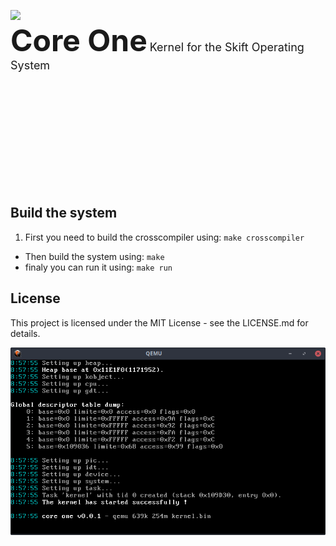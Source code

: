<br><br><br><br><br><br><br><br><br><br>
<p align="center">

<img src="https://github.com/NicolasVanBossuyt/core-one/blob/master/doc/logo_blue256x.png?raw=true"><br>
<font size="8"><b>Core One</b></font>
<font size="4">Kernel for the Skift Operating System</font>

</p>

<br><br><br><br><br><br><br><br><br><br>

## Build the system
 1. First you need to build the crosscompiler using: `make crosscompiler`
 - Then build the system using: `make`
 - finaly you can run it using: `make run`

## License
This project is licensed under the MIT License - see the LICENSE.md for details.

![logo](doc/capture_2018-07-15_10-58-37.png)

<br><br><br><br><br><br><br><br><br><br>
